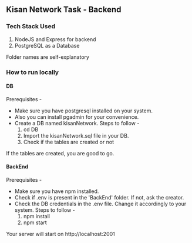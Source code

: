 
## Kisan Network Task - Backend

### Tech Stack Used

1.	NodeJS and Express for backend
2. 	PostgreSQL as a Database


Folder names are self-explanatory

### How to run locally

#### DB
Prerequisites - 
- Make sure you have postgresql installed on your system.
- Also you can install pgadmin for your convenience.
- Create a DB named kisanNetwork.
Steps to follow - 
	1. cd DB
	2. Import the kisanNetwork.sql file in your DB.
	3. Check if the tables are created or not

If the tables are created, you are good to go.

#### BackEnd
Prerequisites - 
- Make sure you have npm installed.
- Check if .env is present in the 'BackEnd' folder. If not, ask the creator.
- Check the DB credentials in the .env file. Change it accordingly to your system.
Steps to follow - 
	1. npm install
	2. npm start

Your server will start on http://localhost:2001